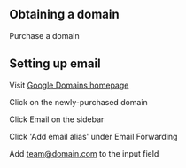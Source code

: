 ## Obtaining a domain

Purchase a domain

## Setting up email

Visit [Google Domains homepage](https://domains.google.com)

Click on the newly-purchased domain

Click Email on the sidebar

Click 'Add email alias' under Email Forwarding

Add team@domain.com to the input field
